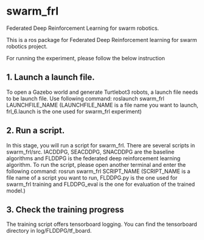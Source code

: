 # swarm_frl
Federated Deep Reinforcement Learning for swarm robotics.

This is a ros package for Federated Deep Reinforcement learning for swarm robotics project.

For running the experiment, please follow the below instruction

## 1. Launch a launch file. 
To open a Gazebo world and generate Turtlebot3 robots, a launch file needs to be launch file. Use following command: roslaunch swarm_frl LAUNCHFILE_NAME (LAUNCHFILE_NAME is a file name you want to launch, frl_6.launch is the one used for swarm_frl experiment)

## 2. Run a script. 
In this stage, you will run a script for swarm_frl. There are several scripts in swarm_frl/src. IACDDPG, SEACDDPG, SNACDDPG are the baseline algorithms and FLDDPG is the federated deep reinforcement learning algorithm. To run the script, please open another terminal and enter the following command: rosrun swarm_frl SCRIPT_NAME (SCRIPT_NAME is a file name of a script you want to run, FLDDPG.py is the one used for swarm_frl training and FLDDPG_eval is the one for evaluation of the trained model.)

## 3. Check the training progress
The training script offers tensorboard logging. You can find the tensorboard directory in log/FLDDPG/tf_board.
 

